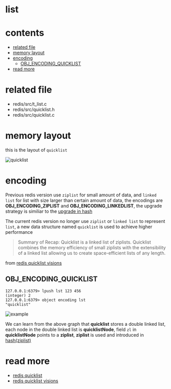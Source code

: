# list

# contents

* [related file](#related-file)
* [memory layout](#memory-layout)
* [encoding](#encoding)
    * [OBJ_ENCODING_QUICKLIST](#OBJ_ENCODING_QUICKLIST)
* [read more](#read-more)


# related file
* redis/src/t_list.c
* redis/src/quicklist.h
* redis/src/quicklist.c

# memory layout

this is the layout of `quicklist`

![quicklist](https://github.com/zpoint/Redis-Internals/blob/5.0/Object/list/quicklist.png)

# encoding

Previous redis version use `ziplist` for small amount of data, and `linked list` for list with size larger than certain amount of data, the encodings are **OBJ_ENCODING_ZIPLIST** and **OBJ_ENCODING_LINKEDLIST**, the upgrade strategy is similiar to the [upgrade in hash](https://github.com/zpoint/Redis-Internals/blob/5.0/Object/hash/hash.md#upgrade)

The current redis version no longer use `ziplist` or `linked list` to represent `list`, a new data structure named `quicklist` is used to achieve higher performance

> Summary of Recap: Quicklist is a linked list of ziplists. Quicklist combines the memory efficiency of small ziplists with the extensibility of a linked list allowing us to create space-efficient lists of any length.

from [redis quicklist visions](https://matt.sh/redis-quicklist-visions)

## OBJ_ENCODING_QUICKLIST

    127.0.0.1:6379> lpush lst 123 456
    (integer) 2
    127.0.0.1:6379> object encoding lst
    "quicklist"

![example](https://github.com/zpoint/Redis-Internals/blob/5.0/Object/list/example.png)

We can learn from the above graph that **quicklist** stores a double linked list, each node in the double linked list is **quicklistNode**, field `zl` in **quicklistNode** points to a **ziplist**, **ziplist** is used and introduced in [hash(ziplist)](https://github.com/zpoint/Redis-Internals/blob/5.0/Object/hash/hash.md#OBJ_ENCODING_ZIPLIST)

# read more
* [redis quicklist](https://matt.sh/redis-quicklist)
* [redis quicklist visions](https://matt.sh/redis-quicklist-visions)
